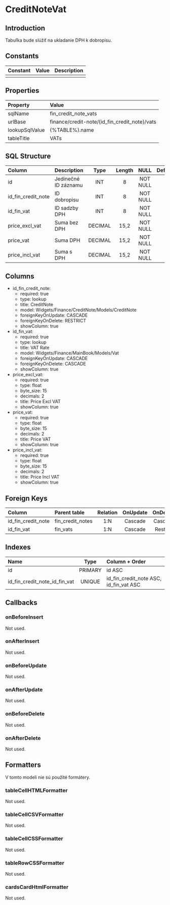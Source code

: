 # CreditNoteVat

## Introduction

Tabuľka bude slúžiť na ukladanie DPH k dobropisu.

## Constants

| Constant | Value | Description |
| -------- | ----- | ----------- |
|          |       |             |

## Properties

| Property       | Value                                         |
| :------------- | :-------------------------------------------- |
| sqlName        | fin_credit_note_vats                          |
| urlBase        | finance/credit-note/{id_fin_credit_note}/vats |
| lookupSqlValue | {%TABLE%}.name                                |
| tableTitle     | VATs                                          |

## SQL Structure

| Column             | Description          |  Type   | Length |   NULL   | Default |
| :----------------- | :------------------- | :-----: | :----: | :------: | :------ |
| id                 | Jedinečné ID záznamu |   INT   |   8    | NOT NULL |         |
| id_fin_credit_note | ID dobropisu         |   INT   |   8    | NOT NULL |         |
| id_fin_vat         | ID sadzby DPH        |   INT   |   8    | NOT NULL |         |
| price_excl_vat     | Suma bez DPH         | DECIMAL |  15,2  | NOT NULL |         |
| price_vat          | Suma DPH             | DECIMAL |  15,2  | NOT NULL |         |
| price_incl_vat     | Suma s DPH           | DECIMAL |  15,2  | NOT NULL |         |

## Columns

* id_fin_credit_note:
    * required: true
    * type: lookup
    * title: CreditNote
    * model: Widgets/Finance/CreditNote/Models/CreditNote
    * foreignKeyOnUpdate: CASCADE
    * foreignKeyOnDelete: RESTRICT
    * showColumn: true
* id_fin_vat:
    * required: true
    * type: lookup
    * title: VAT Rate
    * model: Widgets/Finance/MainBook/Models/Vat
    * foreignKeyOnUpdate: CASCADE
    * foreignKeyOnDelete: CASCADE
    * showColumn: true
* price_excl_vat:
    * required: true
    * type: float
    * byte_size: 15
    * decimals: 2
    * title: Price Excl VAT
    * showColumn: true
* price_vat:
    * required: true
    * type: float
    * byte_size: 15
    * decimals: 2
    * title: Price VAT
    * showColumn: true
* price_incl_vat:
    * required: true
    * type: float
    * byte_size: 15
    * decimals: 2
    * title: Price Incl VAT
    * showColumn: true

## Foreign Keys

| Column             | Parent table     | Relation | OnUpdate | OnDelete |
| :----------------- | :--------------- | :------: | :------: | :------: |
| id_fin_credit_note | fin_credit_notes | 1:N      | Cascade  | Cascade  |
| id_fin_vat         | fin_vats         | 1:N      | Cascade  | Restrict |

## Indexes

| Name                          | Type    | Column + Order                         |
| :---------------------------- | :-----: | :------------------------------------- |
| id                            | PRIMARY | id ASC                                 |
| id_fin_credit_note_id_fin_vat | UNIQUE  | id_fin_credit_note ASC, id_fin_vat ASC |

## Callbacks

### onBeforeInsert

Not used.

### onAfterInsert

Not used.

### onBeforeUpdate

Not used.

### onAfterUpdate

Not used.

### onBeforeDelete

Not used.

### onAfterDelete

Not used.

## Formatters

V tomto modeli nie sú použité formátery.

### tableCellHTMLFormatter

Not used.

### tableCellCSVFormatter

Not used.

### tableCellCSSFormatter

Not used.

### tableRowCSSFormatter

Not used.

### cardsCardHtmlFormatter

Not used.
